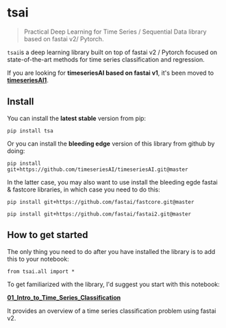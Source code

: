 # tsai
> Practical Deep Learning for Time Series / Sequential Data library based on fastai v2/ Pytorch.


`tsai`is a deep learning library built on top of fastai v2 / Pytorch focused on state-of-the-art methods for time series classification and regression.

If you are looking for **timeseriesAI based on fastai v1**, it's been moved to **[timeseriesAI1](https://github.com/timeseriesAI/timeseriesAI1)**.

## Install

You can install the **latest stable** version from pip:

`pip install tsa`

Or you can install the **bleeding edge** version of this library from github by doing:

`pip install git+https://github.com/timeseriesAI/timeseriesAI.git@master`

In the latter case, you may also want to use install the bleeding egde fastai & fastcore libraries, in which case you need to do this:

`pip install git+https://github.com/fastai/fastcore.git@master`

`pip install git+https://github.com/fastai/fastai2.git@master`

## How to get started

The only thing you need to do after you have installed the library is to add this to your notebook:

`from tsai.all import *`

To get familiarized with the library, I'd suggest you start with this notebook:

**[01_Intro_to_Time_Series_Classification](https://github.com/timeseriesAI/timeseriesAI/blob/master/tutorial_nbs/01_Intro_to_Time_Series_Classification.ipynb)**

It provides an overview of a time series classification problem using fastai v2.
